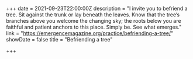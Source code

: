 +++
date = 2021-09-23T22:00:00Z
description = "I invite you to befriend a tree. Sit against the trunk or lay beneath the leaves. Know that the tree’s branches above you welcome the changing sky; the roots below you are faithful and patient anchors to this place. Simply be. See what emerges."
link = "https://emergencemagazine.org/practice/befriending-a-tree/"
showDate = false
title = "Befriending a tree"

+++
